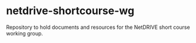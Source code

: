 # netdrive-shortcourse-wg
Repository to hold documents and resources for the NetDRIVE short course working group.
